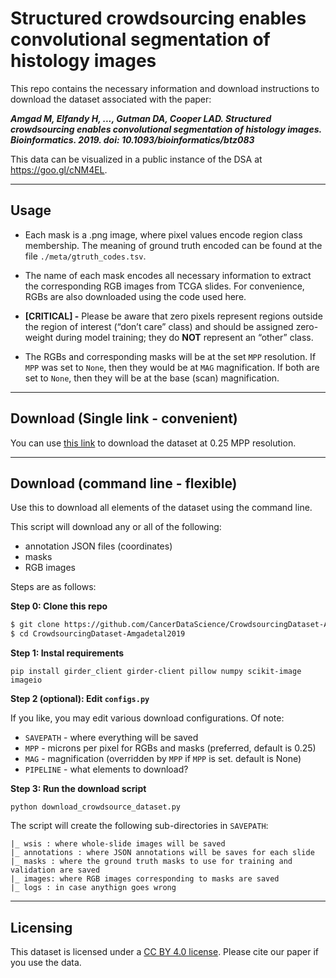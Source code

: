 # Structured crowdsourcing enables convolutional segmentation of histology images

This repo contains the necessary information and download instructions to download the dataset associated with the paper:

***_Amgad M, Elfandy H, ..., Gutman DA, Cooper LAD. Structured crowdsourcing enables convolutional segmentation of histology images. Bioinformatics. 2019. doi: 10.1093/bioinformatics/btz083_***

This data can be visualized in a public instance of the DSA at https://goo.gl/cNM4EL. 

-------------------------------------------------

## Usage

- Each mask is a .png image, where pixel values encode region class membership. The meaning of ground truth encoded can be found at the file `./meta/gtruth_codes.tsv`.

- The name of each mask encodes all necessary information to extract the corresponding RGB images from TCGA slides. For convenience, RGBs are also downloaded using the code used here. 

- **[CRITICAL] -** Please be aware that zero pixels represent regions outside the region of interest (“don’t care” class) and should be assigned zero-weight during model training; they do **NOT** represent an “other” class.

- The RGBs and corresponding masks will be at the set `MPP` resolution. If `MPP` was set to `None`, then they
would be at `MAG` magnification. If both are set to `None`, then they will be at the base (scan) magnification.

-------------------------------------------------

## Download (Single link - convenient)  

You can use [this link](https://drive.google.com/drive/folders/1zqbdkQF8i5cEmZOGmbdQm-EP8dRYtvss?usp=sharing) to download the dataset at 0.25 MPP resolution.

-------------------------------------------------

## Download (command line - flexible)

Use this to download all elements of the dataset using the command line. 

This script will download any or all of the following:
- annotation JSON files (coordinates)
- masks
- RGB images

Steps are as follows:

**Step 0: Clone this repo**

```bash
$ git clone https://github.com/CancerDataScience/CrowdsourcingDataset-Amgadetal2019
$ cd CrowdsourcingDataset-Amgadetal2019
```

**Step 1: Instal requirements**
  
  `pip install girder_client girder-client pillow numpy scikit-image imageio`

**Step 2 (optional): Edit `configs.py`**
  
  If you like, you may edit various download configurations. Of note:
  
  - `SAVEPATH` - where everything will be saved
  - `MPP` - microns per pixel for RGBs and masks (preferred, default is 0.25)
  - `MAG` - magnification (overridden by `MPP` if `MPP` is set. default is None)
  - `PIPELINE` - what elements to download?

**Step 3: Run the download script**
  
  `python download_crowdsource_dataset.py`
  
  The script will create the following sub-directories in `SAVEPATH`: 
  
    |_ wsis : where whole-slide images will be saved  
    |_ annotations : where JSON annotations will be saves for each slide
    |_ masks : where the ground truth masks to use for training and validation are saved
    |_ images: where RGB images corresponding to masks are saved
    |_ logs : in case anythign goes wrong
  
-------------------------------------------------

## Licensing
This dataset is licensed under a [CC BY 4.0 license](https://creativecommons.org/licenses/by/4.0/). 
Please cite our paper if you use the data.
